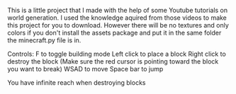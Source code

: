 This is a little project that I made with the help of some Youtube tutorials on world generation. I used
the knowledge aquired from those videos to make this project for you to download. However there will be no textures and only colors
if you don't install the assets package and put it in the same folder the minecraft.py file is in. 

Controls:
F to toggle building mode
Left click to place a block
Right click to destroy the block (Make sure the red cursor is pointing toward the block you want to break)
WSAD to move
Space bar to jump

You have infinite reach when destroying blocks
